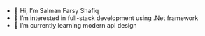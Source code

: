 - 👋 Hi, I’m Salman Farsy Shafiq
- 👀 I’m interested in full-stack development using .Net framework
- 🌱 I’m currently learning modern api design


<!---
salmanshafiq00/salmanshafiq00 is a ✨ special ✨ repository because its `README.md` (this file) appears on your GitHub profile.
You can click the Preview link to take a look at your changes.
--->
